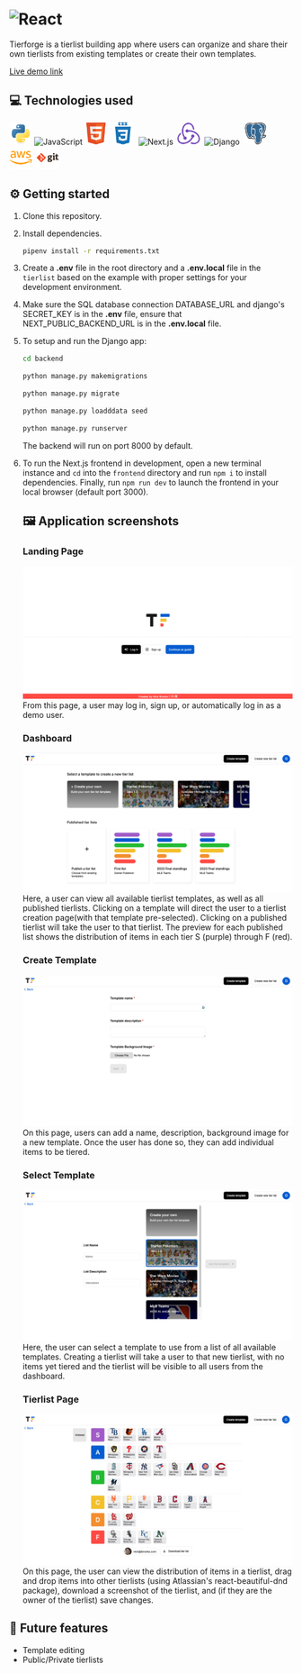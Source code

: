 # <img src="https://tierforge.s3.us-west-1.amazonaws.com/TierForgeLogo.svg" title="React" alt="React" height="60"/>
Tierforge is a tierlist building app where users can organize and share their own tierlists from existing templates or create their own templates. 

[Live demo link](https://tierforge.vercel.app/)

## 💻 Technologies used
<div>
   <img src="https://github.com/devicons/devicon/blob/master/icons/python/python-original.svg" title="Python" alt="Python" width="40" height="40">
   <img src="https://upload.wikimedia.org/wikipedia/commons/thumb/4/4c/Typescript_logo_2020.svg/1200px-Typescript_logo_2020.svg.png" alt="JavaScript" width="40" height="40">
   <img src="https://github.com/devicons/devicon/blob/master/icons/html5/html5-original.svg" title="HTML5" alt="HTML" width="40" height="40"/>&nbsp;
   <img src="https://github.com/devicons/devicon/blob/master/icons/css3/css3-plain-wordmark.svg"  title="CSS3" alt="CSS" width="40" height="40"/>&nbsp;
   <img src="https://upload.wikimedia.org/wikipedia/commons/thumb/8/8e/Nextjs-logo.svg/2560px-Nextjs-logo.svg.png" title="Next.js" alt="Next.js" height="30"/>&nbsp;
   <img src="https://github.com/devicons/devicon/blob/master/icons/redux/redux-original.svg" title="Redux" alt="Redux " width="40" height="40"/>&nbsp;
   <img src="https://static.djangoproject.com/img/logos/django-logo-positive.png" title="Django" alt="Django" height="30"/>&nbsp;
   <img src="https://github.com/devicons/devicon/blob/master/icons/postgresql/postgresql-original.svg" title="PostgreSQL" alt="PostgreSQL " width="40" height="40"/>&nbsp;
   <img src="https://github.com/devicons/devicon/blob/master/icons/amazonwebservices/amazonwebservices-plain-wordmark.svg" title="AWS" alt="AWS" width="40" height="40"/>&nbsp;
   <img src="https://github.com/devicons/devicon/blob/master/icons/git/git-original-wordmark.svg" title="Git" alt="Git" width="40" height="40"/>
</div>

## ⚙️ Getting started

1. Clone this repository.

2. Install dependencies.

   ```bash
   pipenv install -r requirements.txt
   ```

3. Create a __.env__ file in the root directory and a __.env.local__ file in the ```tierlist``` based on the example with proper settings for your
   development environment.

4. Make sure the SQL database connection DATABASE_URL and django's SECRET_KEY is in the __.env__ file, ensure that NEXT_PUBLIC_BACKEND_URL is in the __.env.local__ file.

5. To setup and run the Django app:

    ```bash
   cd backend
   ```


   ```bash
   python manage.py makemigrations
   ```

   ```bash
   python manage.py migrate
   ```

   ```bash
   python manage.py loadddata seed
   ```

   ```bash
   python manage.py runserver
   ```

   The backend will run on port 8000 by default.

6. To run the Next.js frontend in development, open a new terminal instance and `cd` into the ```frontend```
   directory and run `npm i` to install dependencies. Finally, run `npm run dev` to launch the frontend in your local browser (default port 3000).

   ## 🖼️ Application screenshots

   ### Landing Page
   <img src='./images/Landing.png'>
   From this page, a user may log in, sign up, or automatically log in as a demo user.

   ### Dashboard
   <img src='./images/Dashboard.png'>
   Here, a user can view all available tierlist templates, as well as all published tierlists. Clicking on a template will direct the user to a tierlist creation page(with that template pre-selected). Clicking on a published tierlist will take the user to that tierlist. The preview for each published list shows the distribution of items in each tier S (purple) through F (red).

   ### Create Template
   <img src='./images/CreateTemplate.png'>
   On this page, users can add a name, description, background image for a new template. Once the user has done so, they can add individual items to be tiered.

   ### Select Template
   <img src='./images/SelectTemplate.png'>
   Here, the user can select a template to use from a list of all available templates. Creating a tierlist will take a user to that new tierlist, with no items yet tiered and the tierlist will be visible to all users from the dashboard.


    ### Tierlist Page
   <img src='./images/Edit.png'>
   On this page, the user can view the distribution of items in a tierlist, drag and drop items into other tierlists (using Atlassian's react-beautiful-dnd package), download a screenshot of the tierlist, and (if they are the owner of the tierlist) save changes. 


## 📅 Future features
* Template editing
* Public/Private tierlists